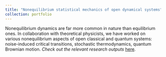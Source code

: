```yaml
---
title: "Nonequilibrium statistical mechanics of open dynamical systems"
collection: portfolio
---
```


Nonequilibrium dynamics are far more common in nature than equilibrium ones. In collaboration with theoretical physicists, we have worked on various nonequilibrium aspects of open classical and quantum systems: noise-induced critical transitions, stochastic thermodynamics, quantum Brownian motion. <i>Check out the relevant research outputs</i> [here](https://shoelim.github.io/publications/).
